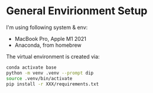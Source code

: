 # General Envirionment Setup

I'm using following system & env:

- MacBook Pro, Apple M1 2021
- Anaconda, from homebrew

The virtual environment is created via:

```sh
conda activate base
python -m venv .venv --prompt dip
source .venv/bin/activate
pip install -r XXX/requirements.txt
```